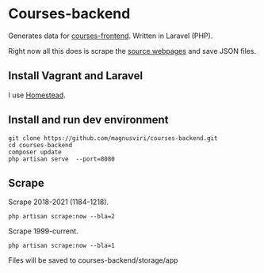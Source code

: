 # Courses-backend

Generates data for [courses-frontend](https://github.com/magnusviri/courses-frontend). Written in Laravel (PHP).

Right now all this does is scrape the [source webpages](https://student.apps.utah.edu/uofu/stu/ClassSchedules/main/1216/) and save JSON files.

## Install Vagrant and Laravel

I use [Homestead](https://laravel.com/docs/8.x/homestead#introduction).

## Install and run dev environment

	git clone https://github.com/magnusviri/courses-backend.git
	cd courses-backend
	composer update
	php artisan serve  --port=8080

## Scrape

Scrape 2018-2021 (1184-1218).

	php artisan scrape:now --bla=2

Scrape 1999-current.

	php artisan scrape:now --bla=1

Files will be saved to courses-backend/storage/app

